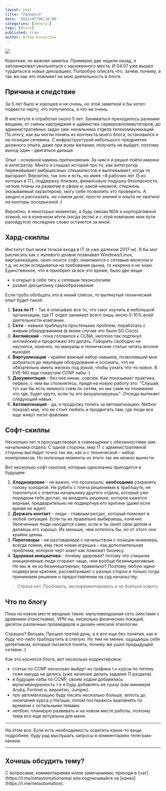```yaml
---
layout: post
title: "Уволился"
date: '2022/07/06|10:00'
categories: [General]
tags: [Итоги]
published: true
author: Artem Kovalchuk
---
```


<img src="https://woohung.github.io/assets/images/out_lebedev.jpg">

Короткая, но важная заметка. Примерно две недели назад, я запланировал увольняться с насиженного места. И 04.07 уже вышел турдиться в новых декорациях. Попробую описать что, зачем, почему, а так же как это повлияет на мою деятельность в блоге.

## Причина и следствие
За 5 лет было и хорошее и не очень, но этой заметкой я бы хотел подвести черту, что получилось, а что не очень.

В институте я отработал около 5 лет. Заниматься приходилось разными вещами, от смены картриджей и админства серверов/коммутаторов, до административных задач зам. начальника отдела телекоммуникаций. По итогу, как вы могли понять из контекста моего блога, остановился я на позиции сетевика. С инфраструктурой небольшого предриятия должного опыта, даже при всем желании, получить не выйдет, поэтому выход один - двигаться дальше.

Опыт - основной камень приткновения. За ним я и решил пойти именно в интегратор. Много я слышал историй про то, как интегратор пережевывает амбициозных специалистов и выплевывает, когда те выгорают. Вероятно, так оно и есть, но имея ~8 рабочих лет (5 из которых в IT), поддержку близких, финансовую подушку безопасности, четкие планы на развитие в сфере и, какой-никакой, стержень (называемый характером), могу себе позволить это проверить. А заодно и рассказать. *на самом деле, просто знаний и опыта не хватило на конторы посерьезней :)*

Вероятно, в некоторых моментах, я буду связан NDA и корпоративной этикой, но в конечном итоге (когда (если) и с этой компание мои пути разойдутся) последнее слово останется за мной.

## Хард-скиллы
Институт был моей точкой входа в IT (в уже далеком 2017-м). Я бы мог расписать как с нулевого уровня позвнавал Windows/Linux, виртуализацию, open-source софт, знакомился с сетевым железом и т.д, но если оглядыватья на требования рынка, то нихрена я не знаю.   Единственное, что я приобрел за все это время, было две вещи:
- я открыл в себе тягу к сетевым техонологиям
- развил дисциплину самообразования

Если грубо обобщать это в некий список, то вытянутый технический опыт будет такой:
1. **База по IT** - Так я описываю все то, что смог изучить в небольшой организации, где IT отдел занимает всего лишь около 5-10% всей деятельности компании.
2. **Сети** - навыки траблшута простеньких проблем, поработать с живым оборудованием (в моем случае это были SG Cisco).
3. **Английский** - пока готовился к CCNA, неплохо так подтянул английский и продолжаю это делать. Говорить свободно не научился, конечно, но мануалы и технические статьи читать вполне выходит.
4. **Виртуализация** - крайне важный набор навыков, позволивший мне добраться до эмуляции оборудования и осознать, что не обязательно иметь железо под рукой, чтобы узнать что-то новое. В EVE-NG еще покрутим CCNP лабы :)
5. **Документация** - без нее никак, совсем. Как показывает практика, первое, с чем вы столкнетесь, придя на новую работу это: "Слушай, тут как бы есть немного схем по сетям, но мы сами не понимаем что где, будет круто, если ты это визуализируешь". Отсюда вытекает следующий навык.
6. **Автоматизация** - да, я продолжу топить за автоматизацию. Netbox показал мне, что ее стоит любить и продвигать там, где люди все еще живут excel-файлами.

## Софт-скиллы
Несколько лет я просуществовал в совмещении с обязанностями зам. начальника отдела. С одной стороны, мир IT с административной стороны выглядит точно так же, как и с технической - набор компромисов. Но полезные моменты из этого так же можно вынести:

Вот несколько софт скиллов, которые однозначно пригодятся в будущем:
1. **Хладнокровие** - не важно, что произошло, **необходимо** сохранять голову холодной. Не рубить с плеча решениями в траблшуте, не торопиться с ответом начальнику другого отдела, который уже порядком тебя достал, не внедрять решение, которое кажется верным, предварительно не подвергнув его критике (даже если время не ждет)
2. **Держать контакт** - люди - главным ресурс, который поможет в любой ситуации. Если ты их правильно выбираешь, конечно. Увлеченные люди находятся сами, если и ты занят свои делом и делаешь его хорошо. Их меньше, чем хотелось бы, но от этого они крайне ценны.
3. **Переговоры** - не разговаривай с начальством с позиции инженера, всегда помни, ему твоя новая игрушка - как дополнительная проблема, котороя черт знает как поможет бизнесу.
4. **Здоровая инициатива** - почему здоровая? потому что слишком инициативные люди сгорают чаще, чем вообще безинициативные. Но мы ж не из безиницативных, правильно? Поэтому любую идею подвергаем критике, рассматривает с разных сторон и только тогда принимаем решение о предоставлении на суд начальству.

> Страха нет. Пробовать, экспирементировать и не бояться нового.

## Что по блогу
Пока на новом месте вводные такие: мультивендорная сеть (местами с древними отростками), VPN-ны, несколько физических локаций, десяток различных провайдеров и дизайн неясной этиологии.

Страшно? Весьма. Прошел третий день, а я все еще без понятия, как я буду что-либо траблшутить в слепую. Но тем не менее, ощущаешь себя детективом, который пытается понять, почему же ушел предыдущий сетевик :)

Как это коснется блога, вот несколько корректировок:
- статьи по CCNP несколько выйдут из графика т.к курсы по питону тоже никуда не делись (уже начинаю делать задания 11 раздела).
- в будущие лабы по CCNP, своим ходом добавилась мультивендорность т.е я буду добавлять ее сразу (как минимум Aruba, Fortinet и, вероятно, Juniper).
- про автоматизацию буду писать несколько больше, вплоть до окончания курса у Наташи, потом постараюсь выровнять по времени с остальными темами.
- нетбокс планирую развивать и на новом месте работы, поэтому тема все еще актуальна для меня.

<hr>
<p></p>
На этом все. Если есть необходимость осветить какие-то вещи подробнее, буду рад выслушать запросы в комментариях телеграм-канала.
<p></p>
<hr>
<h2>Хочешь обсудить тему?</h2>
С вопросами, комментариями и/или замечаниями, приходи в [чат](https://t.me/netautomationarea) или подписывайся на [канал](https://t.me/netautomation).